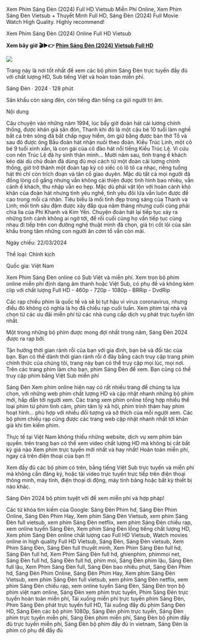 Xem Phim Sáng Đèn (2024) Full HD Vietsub Miễn Phí Online, Xem Phim Sáng Đèn Vietsub + Thuyết Minh Full HD, Sáng Đèn (2024) Full Movie Watch High Quality. Highly recommend!

Xem Phim Sáng Đèn (2024) Online Full HD Vietsub

**Xem bây giờ 🎬▶👉 [Phim Sáng Đèn (2024) Vietsub Full HD](https://t.co/E8GtT6ZeOB)**

<img src="https://game6.vn/assets/uploads/files/1706634067029-phim-tet-sang-den-game6-game6news-01.jpg">

Trang này là nơi tốt nhất để xem các bộ phim Sáng Đèn trực tuyến đầy đủ với chất lượng HD, Sub tiếng Việt và hoàn toàn miễn phí.

Sáng Đèn · 2024 · 128 phút

Sân khấu còn sáng đèn, còn tiếng đàn tiếng ca gửi người tri âm.

Nội dung

Câu chuyện vào những năm 1994, lúc bấy giờ đoàn hát cải lương chính thống, được khán giả săn đón, Thanh khi đó là một cậu bé 10 tuổi làm nghề bắt cá trên sông đã bất chấp nguy hiểm, ôm giữ bằng được bàn thờ Tổ và sau đó được ông Bầu đoàn hát nhận nuôi theo đoàn. Kiều Trúc Linh, một cô bé 9 tuổi xinh xắn, là con gái của cô đào hát nổi tiếng Kiều Trúc Lệ. Vì cứu con nên Trúc Lệ đã hy sinh thân mình… Mười năm sau, tình trạng ế khách kéo dài dù chủ đoàn đã dùng đủ mọi cách từ một đoàn cải lương chính thống, giờ trở thành một đoàn tạp kỷ có xiếc có lô tô ca nhạc, riêng tuồng hát thì chỉ còn trích đoạn và tân cổ giao duyên. Mặc dù tất cả mọi người đã đồng lòng cố gắng nhưng vẫn không cải thiện được tình hình bao nhiêu, vẫn cảnh ế khách, thu nhập vẫn eo hẹp. Mặc dù phải vật lộn với hoàn cảnh khó khăn của đoàn hát nhưng tình yêu nghề, tình yêu đôi lứa vẫn luôn được đề cao trong mỗi cá nhân. Tiêu biểu là mối tình đẹp trong sáng của Thanh và Linh; mối tình sâu đậm được xây đắp qua năm tháng nhưng cuối cùng phải chia lìa của Phi Khanh và Kim Yến. Chuyện đoàn hát lại tiếp tục xảy ra những tình cảnh không ai ngờ tới, để rồi cuối cùng họ vấn tiếp tục cùng nhau đi tiếp trên con đường nghệ thuật mình đã chọn, giá trị cốt lõi của sân khấu trong tâm những con người ăn cơm tổ vẫn còn mãi.

Ngày chiếu: 22/03/2024

Thể loại: Chính kịch

Quốc gia: Việt Nam

Xem Phim Sáng Đèn online có Sub Việt và miễn phí. Xem trọn bộ phim online miễn phí định dạng âm thanh hoặc Việt Sub, có phụ đề và không kèm clip với chất lượng Full HD - 460p - 720p - 1080p - BRRip - DvdRip

Các rạp chiếu phim là quốc tế và sẽ bị tụt hậu vì virus coronavirus, nhưng điều đó không có nghĩa là họ đã chiếu rạp cuối tuần. Xem phim tại nhà và chọn từ các ưu đãi miễn phí từ các nhà cung cấp dịch vụ phát trực tuyến lớn nhất.

Một trong những bộ phim được mong đợi nhất trong năm, Sáng Đèn 2024 được ra rạp bởi.

Tận hưởng thời gian rảnh rỗi của bạn với gia đình, bạn bè và đối tác của bạn. Bạn có thể dành thời gian rảnh rỗi ở đây bằng cách truy cập trang phim chính thức của chúng tôi, trang này bạn có thể truy cập mọi lúc, mọi nơi. Trên các trang phim làm cho bạn, phim Sáng Đèn để xem. Bạn cũng có thể truy cập phim bằng Việt Sub miễn phí

Sáng Đèn Xem phim online hiện nay có rất nhiều trang để chúng ta lựa chọn, với những web phim chất lượng HD và cập nhật nhanh những bộ phim mới, hấp dẫn tới người xem. Các trang xem phim online tổng hợp nhiều thể loại phim từ phim tình cảm, phim tâm lý xã hội, phim trinh thám hay phim hoạt hình… phù hợp với nhiều đối tượng và sở thích của mỗi người xem. Các bộ phim chiếu rạp cũng được các trang web cập nhật nhanh nhất tới khán giả khi tìm kiếm phim.

Thực tế tại Việt Nam không thiếu những website, dịch vụ xem phim bản quyền. trên trang bạn có thể xem video chất lượng HD mà không bị cắt bất kỳ giá nào
Xem phim trực tuyến mới nhất và hay nhất! Hoàn toàn miễn phí, ngay cả trên điện thoại của bạn !!!

Xem đầy đủ các bộ phim có trên, bằng tiếng Việt Sub trực tuyến và miễn phí mà không cần đăng ký, hoặc tải video trực tuyến trực tiếp trên điện thoại thông minh, máy tính, điện thoại di động, máy tính bảng hoặc bất kỳ thiết bị nào khác.

Sáng Đèn 2024 bộ phim tuyệt vời để xem miễn phí và hợp pháp!

Các từ khóa tìm kiếm của Google:
Sáng Đèn Phim hd,
Sáng Đèn Phim Online,
Sáng Đèn Phim Hay,
Xem phim Sáng Đèn Vietsub,
xem phim Sáng Đèn full vietsub,
xem phim Sáng Đèn netflix,
xem phim Sáng Đèn chiếu rạp,
xem online tuyến Sáng Đèn,
Xem phim Sáng Đèn lồng tiếng chất lượng HD,
Xem phim Sáng Đèn online chất lượng cao Full HD Vietsub,
Watch movies online in high quality Full HD Vietsub,
Sáng Đèn,
Sáng Đèn vietsub,
Xem Phim Sáng Đèn,
Sáng Đèn full thuyết minh,
Xem Phim Sáng Đèn full hd,
Sáng Đèn full hd,
Xem Phim Sáng Đèn full hd,
ghienphim,
phimmoi net,
Sáng Đèn full hd,
Sáng Đèn full hd,
phim moi,
Sáng Đèn phim lậu,
Sáng Đèn full lậu,
Xem Phim Sáng Đèn full,
Sáng Đèn bao nhiêu phút,
Sáng Đèn Phim hd,
Sáng Đèn Phim Online,
Sáng Đèn Phim Hay,
Xem phim Sáng Đèn Vietsub,
xem phim Sáng Đèn full vietsub,
xem phim Sáng Đèn netflix,
xem phim Sáng Đèn chiếu rạp,
xem online tuyến Sáng Đèn,
Sáng Đèn trọn bộ phim việt nam online,
Sáng Đèn xem phim trực tuyến,
Phim Sáng Đèn trực tuyến hoàn toàn miễn phí,
Tải xuống miễn phí trực tuyến phim Sáng Đèn,
Phim Sáng Đèn phát trực tuyến full HD,
Tải xuống đầy đủ phim Sáng Đèn HD,
Sáng Đèn các bộ phim 1080p,
Sáng Đèn phim trực tuyến,
Sáng Đèn phim trực tuyến miễn phí,
Sáng Đèn phim miễn phí,
Sáng Đèn bộ phim đầy đủ trực tuyến miễn phí,
Sáng Đèn bộ phim đầy đủ in vietnam,
Sáng Đèn là phim có phụ đề đầy đủ

<!--

**Here are some ideas to get you started:**

🙋‍♀️ A short introduction - what is your organization all about?
🌈 Contribution guidelines - how can the community get involved?
👩‍💻 Useful resources - where can the community find your docs? Is there anything else the community should know?
🍿 Fun facts - what does your team eat for breakfast?
🧙 Remember, you can do mighty things with the power of [Markdown](https://docs.github.com/github/writing-on-github/getting-started-with-writing-and-formatting-on-github/basic-writing-and-formatting-syntax)
-->
